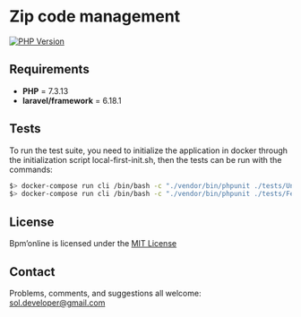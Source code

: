Zip code management
===================

[![PHP Version](https://img.shields.io/badge/PHP-%3D7.3.13-brightgreen.svg)](https://php.net/)

## Requirements
- **PHP** = 7.3.13
- **laravel/framework** = 6.18.1


## Tests
To run the test suite, you need to initialize the application in docker through the initialization script local-first-init.sh, then the tests can be run with the commands:
```bash
$> docker-compose run cli /bin/bash -c "./vendor/bin/phpunit ./tests/Unit"
$> docker-compose run cli /bin/bash -c "./vendor/bin/phpunit ./tests/Feature"
```


## License
Bpm’online is licensed under the [MIT License](https://opensource.org/licenses/MIT)


## Contact
Problems, comments, and suggestions all welcome: [sol.developer@gmail.com](mailto:sol.developer@gmail.com)
